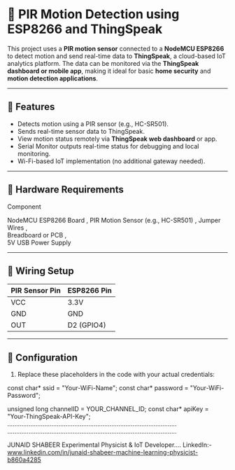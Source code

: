 # 🚨 PIR Motion Detection using ESP8266 and ThingSpeak

This project uses a **PIR motion sensor** connected to a **NodeMCU ESP8266** to detect motion and send real-time data to **ThingSpeak**, a cloud-based IoT analytics platform. The data can be monitored via the **ThingSpeak dashboard or mobile app**, making it ideal for basic **home security** and **motion detection applications**.

---

## 📌 Features

- Detects motion using a PIR sensor (e.g., HC-SR501).
- Sends real-time sensor data to ThingSpeak.
- View motion status remotely via **ThingSpeak web dashboard** or app.
- Serial Monitor outputs real-time status for debugging and local monitoring.
- Wi-Fi-based IoT implementation (no additional gateway needed).

---

## 🧰 Hardware Requirements

Component              

 NodeMCU ESP8266 Board , 
 PIR Motion Sensor (e.g., HC-SR501) ,
 Jumper Wires ,         
 Breadboard or PCB ,      
 5V USB Power Supply    

---

## 🔌 Wiring Setup

| PIR Sensor Pin | ESP8266 Pin |
|----------------|-------------|
| VCC            | 3.3V        |
| GND            | GND         |
| OUT            | D2 (GPIO4)  |

---

## 🔧 Configuration

1. Replace these placeholders in the code with your actual credentials:

const char* ssid = "Your-WiFi-Name";
const char* password = "Your-WiFi-Password";

unsigned long channelID = YOUR_CHANNEL_ID;
const char* apiKey = "Your-ThingSpeak-API-Key";
................................................................................................
................................................................................................


JUNAID SHABEER
Experimental Physicist & IoT Developer....
LinkedIn:- www.linkedin.com/in/junaid-shabeer-machine-learning-physicist-b860a4285
